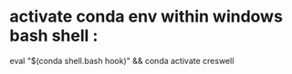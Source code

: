 # activate conda env within windows bash shell :
eval "$(conda shell.bash hook)" && conda activate creswell

